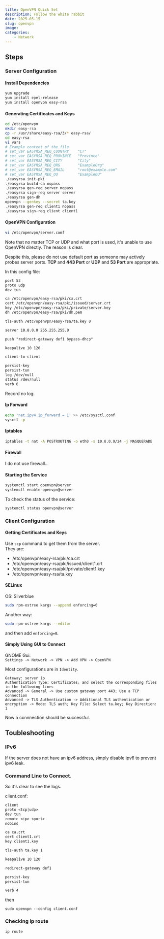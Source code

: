 ```yaml
---
title: OpenVPN Quick Set
description: Follow the white rabbit
date: 2025-05-15
slug: openvpn
image: 
categories:
    - Network
---
```


## Steps
### Server Configuration
#### Install Dependencies
```bash
yum upgrade 
yum install epel-release
yum install openvpn easy-rsa
```

#### Generating Certificates and Keys
```bash
cd /etc/openvpn
mkdir easy-rsa
cp -r /usr/share/easy-rsa/3/* easy-rsa/
cd easy-rsa
vi vars
# Example content of the file
# set_var EASYRSA_REQ_COUNTRY    "CT"
# set_var EASYRSA_REQ_PROVINCE   "Province"
# set_var EASYRSA_REQ_CITY       "City"
# set_var EASYRSA_REQ_ORG        "ExampleOrg"
# set_var EASYRSA_REQ_EMAIL      "root@example.com"
# set_var EASYRSA_REQ_OU         "ExampleOU"
./easyrsa init-pki
./easyrsa build-ca nopass
./easyrsa gen-req server nopass
./easyrsa sign-req server server
./easyrsa gen-dh
openvpn --genkey --secret ta.key
./easyrsa gen-req client1 nopass
./easyrsa sign-req client client1
```

#### OpenVPN Configuration
```bash
vi /etc/openvpn/server.conf
```

Note that no matter TCP or UDP and what port is used, it's unable to use OpenVPN directly. The reason is clear.  

Despite this, please do not use default port as someone may actively probes server ports. **TCP** and **443 Port** or **UDP** and **53 Port** are appropriate.  

In this config file:  
```txt
port 53
proto udp
dev tun

ca /etc/openvpn/easy-rsa/pki/ca.crt
cert /etc/openvpn/easy-rsa/pki/issued/server.crt
key /etc/openvpn/easy-rsa/pki/private/server.key
dh /etc/openvpn/easy-rsa/pki/dh.pem

tls-auth /etc/openvpn/easy-rsa/ta.key 0

server 10.8.0.0 255.255.255.0

push "redirect-gateway def1 bypass-dhcp"

keepalive 10 120

client-to-client

persist-key
persist-tun
log /dev/null
status /dev/null
verb 0
```

Record no log.  

#### Ip Forward
```bash
echo 'net.ipv4.ip_forward = 1' >> /etc/sysctl.conf
sysctl -p
```

#### Iptables
```bash
iptables -t nat -A POSTROUTING -o eth0 -s 10.8.0.0/24 -j MASQUERADE
```

#### Firewall
I do not use firewall...  

#### Starting the Service
```bash
systemctl start openvpn@server
systemctl enable openvpn@server
```

To check the status of the service:  
```bash
systemctl status openvpn@server
```

### Client Configuration
#### Getting Certificates and Keys
Use `scp` command to get them from the server.  
They are:  
- /etc/openvpn/easy-rsa/pki/ca.crt
- /etc/openvpn/easy-rsa/pki/issued/client1.crt
- /etc/openvpn/easy-rsa/pki/private/client1.key
- /etc/openvpn/easy-rsa/ta.key

#### SELinux
OS: Silverblue  

```bash
sudo rpm-ostree kargs --append enforcing=0
```

Another way:  
```bash
sudo rpm-ostree kargs --editor
```
and then add `enforcing=0`.  

#### Simply Using GUI to Connect
GNOME Gui:  
`Settings -> Network -> VPN -> Add VPN -> OpenVPN`  

Most configurations are in `Identity`.  
```
Gateway: server ip
Authentication Type: Certificates; and select the corresponding files in the following lines
Advanced -> General -> Use custom gateway port 443; Use a TCP connection
Advanced -> TLS Authentication -> Additional TLS authentication or encryption -> Mode: TLS auth; Key File: Select ta.key; Key Direction: 1
```

Now a connnection should be successful.  

## Toubleshooting
### IPv6
If the server does not have an ipv6 address, simply disable ipv6 to prevent ipv6 leak.  

### Command Line to Connect.
So it's clear to see the logs.  

client.conf:  
```txt
client
proto <tcp|udp>
dev tun
remote <ip> <port> 
nobind

ca ca.crt
cert client1.crt
key client1.key

tls-auth ta.key 1

keepalive 10 120

redirect-gateway def1

persist-key
persist-tun

verb 4
```

then  
```
sudo openvpn --config client.conf
```
### Checking ip route
```bash
ip route
```

